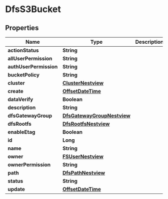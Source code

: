 # DfsS3Bucket

## Properties
Name | Type | Description | Notes
------------ | ------------- | ------------- | -------------
**actionStatus** | **String** |  |  [optional]
**allUserPermission** | **String** |  |  [optional]
**authUserPermission** | **String** |  |  [optional]
**bucketPolicy** | **String** |  |  [optional]
**cluster** | [**ClusterNestview**](ClusterNestview.md) |  |  [optional]
**create** | [**OffsetDateTime**](OffsetDateTime.md) |  |  [optional]
**dataVerify** | **Boolean** |  |  [optional]
**description** | **String** |  |  [optional]
**dfsGatewayGroup** | [**DfsGatewayGroupNestview**](DfsGatewayGroupNestview.md) |  |  [optional]
**dfsRootfs** | [**DfsRootfsNestview**](DfsRootfsNestview.md) |  |  [optional]
**enableEtag** | **Boolean** |  |  [optional]
**id** | **Long** |  |  [optional]
**name** | **String** |  |  [optional]
**owner** | [**FSUserNestview**](FSUserNestview.md) |  |  [optional]
**ownerPermission** | **String** |  |  [optional]
**path** | [**DfsPathNestview**](DfsPathNestview.md) |  |  [optional]
**status** | **String** |  |  [optional]
**update** | [**OffsetDateTime**](OffsetDateTime.md) |  |  [optional]
